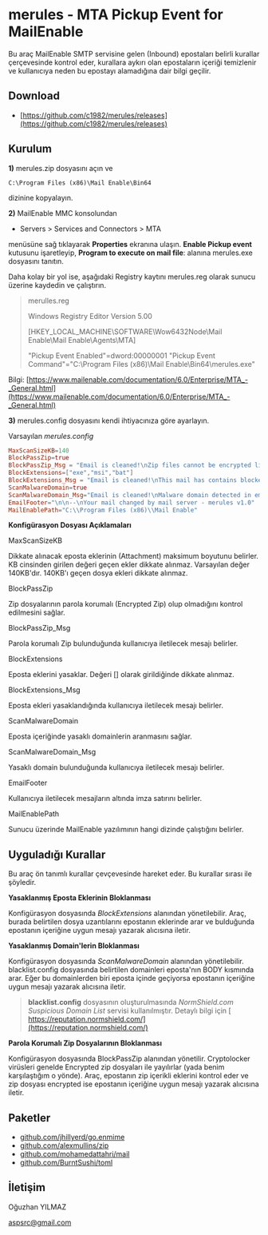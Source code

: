 # merules - MTA Pickup Event for MailEnable

Bu araç MailEnable SMTP servisine gelen (Inbound) epostaları belirli kurallar çerçevesinde kontrol eder, kurallara aykırı olan epostaların içeriği temizlenir ve kullanıcıya neden bu epostayı alamadığına dair bilgi geçilir.

## Download

* [https://github.com/c1982/merules/releases](https://github.com/c1982/merules/releases)

## Kurulum

**1)** merules.zip dosyasını açın ve

`C:\Program Files (x86)\Mail Enable\Bin64`

dizinine kopyalayın.

**2)** MailEnable MMC konsolundan 

- Servers > Services and Connectors > MTA 


menüsüne sağ tıklayarak **Properties** ekranına ulaşın.  **Enable Pickup event** kutusunu işaretleyip, **Program to execute on mail file**: alanına merules.exe dosyasını tanıtın.

Daha kolay bir yol ise, aşağıdaki Registry kaytını merules.reg olarak
sunucu üzerine kaydedin ve çalıştırın.

> 
> merulles.reg
> 
> Windows Registry Editor Version 5.00
> 
> [HKEY_LOCAL_MACHINE\SOFTWARE\Wow6432Node\Mail Enable\Mail
> Enable\Agents\MTA]
> 
> "Pickup Event Enabled"=dword:00000001 "Pickup Event
> Command"="C:\\Program Files (x86)\\Mail Enable\\Bin64\\merules.exe"

Bilgi: [https://www.mailenable.com/documentation/6.0/Enterprise/MTA_-_General.html](https://www.mailenable.com/documentation/6.0/Enterprise/MTA_-_General.html)

**3)** merules.config dosyasını kendi ihtiyacınıza göre ayarlayın.

Varsayılan _merules.config_

```toml
MaxScanSizeKB=140
BlockPassZip=true
BlockPassZip_Msg = "Email is cleaned!\nZip files cannot be encrypted like ramsonware: %1"
BlockExtensions=["exe","msi","bat"]
BlockExtensions_Msg = "Email is cleaned!\nThis mail has contains blocked attachment. Detected file is: %1"
ScanMalwareDomain=true
ScanMalwareDomain_Msg="Email is cleaned!\nMalware domain detected in email body: %1"
EmailFooter="\n\n--\nYour mail changed by mail server - merules v1.0"
MailEnablePath="C:\\Program Files (x86)\\Mail Enable"
```

**Konfigürasyon Dosyası Açıklamaları**

MaxScanSizeKB

Dikkate alınacak eposta eklerinin (Attachment) maksimum boyutunu belirler. KB cinsinden girilen değeri geçen ekler dikkate alınmaz. Varsayılan değer 140KB'dır. 140KB'ı geçen dosya ekleri dikkate alınmaz.

BlockPassZip

Zip dosyalarının parola korumalı (Encrypted Zip) olup olmadığını kontrol edilmesini sağlar.

BlockPassZip_Msg 

Parola korumalı Zip bulunduğunda kullanıcıya iletilecek mesajı belirler.

BlockExtensions

Eposta eklerini yasaklar. Değeri [] olarak girildiğinde dikkate alınmaz.

BlockExtensions_Msg 

Eposta ekleri yasaklandığında kullanıcıya iletilecek mesajı belirler.

ScanMalwareDomain

Eposta içeriğinde yasaklı domainlerin aranmasını sağlar.

ScanMalwareDomain_Msg

Yasaklı domain bulunduğunda kullanıcıya iletilecek mesajı belirler.

EmailFooter

Kullanıcıya iletilecek mesajların altında imza satırını belirler.

MailEnablePath

Sunucu üzerinde MailEnable yazılımının hangi dizinde çalıştığını belirler.

## Uyguladığı Kurallar

Bu araç ön tanımlı kurallar çevçevesinde hareket eder. Bu kurallar sırası ile şöyledir.

**Yasaklanmış Eposta Eklerinin Bloklanması**

Konfigürasyon dosyasında *BlockExtensions* alanından yönetilebilir. Araç, burada belirtilen dosya uzantılarını epostanın eklerinde arar ve bulduğunda epostanın içeriğine uygun mesajı yazarak alıcısına iletir.

**Yasaklanmış Domain'lerin Bloklanması**

Konfigürasyon dosyasında *ScanMalwareDomain* alanından yönetilebilir. blacklist.config dosyasında belirtilen domainleri eposta'nın BODY kısmında arar. Eğer bu domainlerden biri eposta içinde geçiyorsa epostanın içeriğine uygun mesajı yazarak alıcısına iletir.

> **blacklist.config** dosyasının oluşturulmasında *NormShield.com Suspicious Domain List* servisi kullanılmıştır. 
> Detaylı bilgi için [ https://reputation.normshield.com/](https://reputation.normshield.com/)

**Parola Korumalı Zip Dosyalarının Bloklanması**

Konfigürasyon dosyasında BlockPassZip alanından yönetilir.  Cryptolocker virüsleri genelde Encrypted zip dosyaları ile yayılırlar (yada benim karşılaştığım o yönde). Araç, epostanın zip içerikli eklerini kontrol eder ve zip dosyası encrypted ise epostanın içeriğine uygun mesajı yazarak alıcısına iletir.

## Paketler

* [github.com/jhillyerd/go.enmime](https://github.com/jhillyerd/go.enmime)
* [github.com/alexmullins/zip](https://github.com/alexmullins/zip)
* [github.com/mohamedattahri/mail](https://github.com/mohamedattahri/mail)
* [github.com/BurntSushi/toml](https://github.com/BurntSushi/toml)

## İletişim

Oğuzhan YILMAZ

aspsrc@gmail.com 